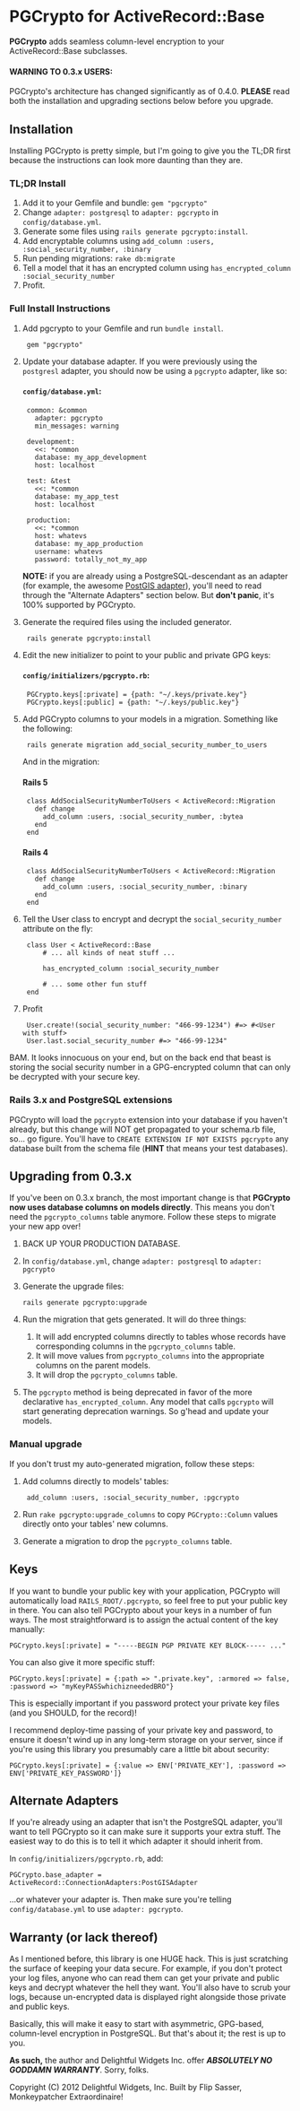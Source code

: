 # PGCrypto for ActiveRecord::Base

**PGCrypto** adds seamless column-level encryption to your ActiveRecord::Base subclasses.

#### **WARNING TO 0.3.x USERS**:

PGCrypto's architecture has changed significantly as of 0.4.0. **PLEASE** read both the installation and upgrading sections below before you upgrade.

## Installation

Installing PGCrypto is pretty simple, but I'm going to give you the TL;DR first because the instructions can look more daunting than they are.

### TL;DR Install

1. Add it to your Gemfile and bundle: `gem "pgcrypto"`
2. Change `adapter: postgresql` to `adapter: pgcrypto` in `config/database.yml`.
3. Generate some files using `rails generate pgcrypto:install`.
4. Add encryptable columns using `add_column :users, :social_security_number, :binary`
5. Run pending migrations: `rake db:migrate`
6. Tell a model that it has an encrypted column using `has_encrypted_column :social_security_number`
7. Profit.

### Full Install Instructions

1. Add pgcrypto to your Gemfile and run `bundle install`.

		gem "pgcrypto"

2. Update your database adapter. If you were previously using the `postgresl` adapter, you should now be using a `pgcrypto` adapter, like so:

	#### `config/database.yml`:

		common: &common
		  adapter: pgcrypto
		  min_messages: warning

		development:
		  <<: *common
		  database: my_app_development
		  host: localhost

		test: &test
		  <<: *common
		  database: my_app_test
		  host: localhost

		production:
		  <<: *common
		  host: whatevs
		  database: my_app_production
		  username: whatevs
		  password: totally_not_my_app

	**NOTE:** if you are already using a PostgreSQL-descendant as an adapter (for example, the awesome [PostGIS adapter](https://github.com/rgeo/activerecord-postgis-adapter)), you'll need to read through the "Alternate Adapters" section below. But **don't panic**, it's 100% supported by PGCrypto.

3. Generate the required files using the included generator.

		rails generate pgcrypto:install


4. Edit the new initializer to point to your public and private GPG keys:

	#### `config/initializers/pgcrypto.rb`:

		PGCrypto.keys[:private] = {path: "~/.keys/private.key"}
		PGCrypto.keys[:public] = {path: "~/.keys/public.key"}

5. Add PGCrypto columns to your models in a migration. Something like the following:

		rails generate migration add_social_security_number_to_users

	And in the migration:

	#### Rails 5 
	
		class AddSocialSecurityNumberToUsers < ActiveRecord::Migration
		  def change
		    add_column :users, :social_security_number, :bytea
		  end
		end

	#### Rails 4 
	
		class AddSocialSecurityNumberToUsers < ActiveRecord::Migration
		  def change
		    add_column :users, :social_security_number, :binary
		  end
		end

6. Tell the User class to encrypt and decrypt the `social_security_number` attribute on the fly:

		class User < ActiveRecord::Base
			# ... all kinds of neat stuff ...

			has_encrypted_column :social_security_number

			# ... some other fun stuff
		end

7. Profit

		User.create!(social_security_number: "466-99-1234") #=> #<User with stuff>
		User.last.social_security_number #=> "466-99-1234"

BAM. It looks innocuous on your end, but on the back end that beast is storing the social security number in
a GPG-encrypted column that can only be decrypted with your secure key.

### Rails 3.x and PostgreSQL extensions

PGCrypto will load the `pgcrypto` extension into your database if you haven't already, but this change will NOT get propagated
to your schema.rb file, so... go figure. You'll have to `CREATE EXTENSION IF NOT EXISTS pgcrypto` any database built from the
schema file (**HINT** that means your test databases).


## Upgrading from 0.3.x

If you've been on 0.3.x branch, the most important change is that **PGCrypto now uses database columns on models directly**. This means you don't need the `pgcrypto_columns` table anymore. Follow these steps to migrate your new app over!

1. BACK UP YOUR PRODUCTION DATABASE.

2. In `config/database.yml`, change `adapter: postgresql` to `adapter: pgcrypto`

2. Generate the upgrade files:

	`rails generate pgcrypto:upgrade`

3. Run the migration that gets generated. It will do three things:
	1. It will add encrypted columns directly to tables whose records have corresponding columns in the `pgcrypto_columns` table.
	2. It will move values from `pgcrypto_columns` into the appropriate columns on the parent models.
	3. It will drop the `pgcrypto_columns` table.

4. The `pgcrypto` method is being deprecated in favor of the more declarative `has_encrypted_column`. Any model that calls `pgcrypto` will start generating deprecation warnings. So g'head and update your models.

### Manual upgrade

If you don't trust my auto-generated migration, follow these steps:

1. Add columns directly to models' tables:

		add_column :users, :social_security_number, :pgcrypto

2. Run `rake pgcrypto:upgrade_columns` to copy `PGCrypto::Column` values directly onto your tables' new columns.

3. Generate a migration to drop the `pgcrypto_columns` table.

## Keys

If you want to bundle your public key with your application, PGCrypto will automatically load `RAILS_ROOT/.pgcrypto`,
so feel free to put your public key in there. You can also tell PGCrypto about your keys in a number of fun ways.
The most straightforward is to assign the actual content of the key manually:

	PGCrypto.keys[:private] = "-----BEGIN PGP PRIVATE KEY BLOCK----- ..."

You can also give it more specific stuff:

	PGCrypto.keys[:private] = {:path => ".private.key", :armored => false, :password => "myKeyPASSwhichizneededBRO"}

This is especially important if you password protect your private key files (and you SHOULD, for the record)!

I recommend deploy-time passing of your private key and password, to ensure it doesn't wind up in any long-term
storage on your server, since if you're using this library you presumably care a little bit about security:

	PGCrypto.keys[:private] = {:value => ENV['PRIVATE_KEY'], :password => ENV['PRIVATE_KEY_PASSWORD']}

## Alternate Adapters

If you're already using an adapter that isn't the PostgreSQL adapter, you'll want to tell PGCrypto so it can make sure it supports your extra stuff. The easiest way to do this is to tell it which adapter it should inherit from.

In `config/initializers/pgcrypto.rb`, add:

	PGCrypto.base_adapter = ActiveRecord::ConnectionAdapters:PostGISAdapter

...or whatever your adapter is. Then make sure you're telling `config/database.yml` to use `adapter: pgcrypto`.

## Warranty (or lack thereof)

As I mentioned before, this library is one HUGE hack. This is just scratching the surface of keeping your data secure.
For example, if you don't protect your log files, anyone who can read them can get your private and public keys and
decrypt whatever the hell they want. You'll also have to scrub your logs, because un-encrypted data is displayed right
alongside those private and public keys.

Basically, this will make it easy to start with asymmetric, GPG-based, column-level encryption in PostgreSQL. But that's about
it; the rest is up to you.

**As such,** the author and Delightful Widgets Inc. offer ***ABSOLUTELY NO GODDAMN WARRANTY***. Sorry, folks.

Copyright (C) 2012 Delightful Widgets, Inc. Built by Flip Sasser, Monkeypatcher Extraordinaire!
